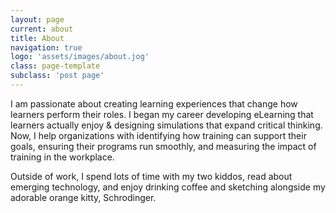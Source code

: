 ```yaml
---
layout: page
current: about
title: About
navigation: true
logo: 'assets/images/about.jog'
class: page-template
subclass: 'post page'
---
```


I am passionate about creating learning experiences that change how learners perform their roles. I began my career developing eLearning that learners actually enjoy & designing simulations that expand critical thinking. Now, I help organizations with identifying how training can support their goals, ensuring their programs run smoothly, and measuring the impact of training in the workplace.

Outside of work, I spend lots of time with my two kiddos, read about emerging technology, and enjoy drinking coffee and sketching alongside my adorable orange kitty, Schrodinger.
